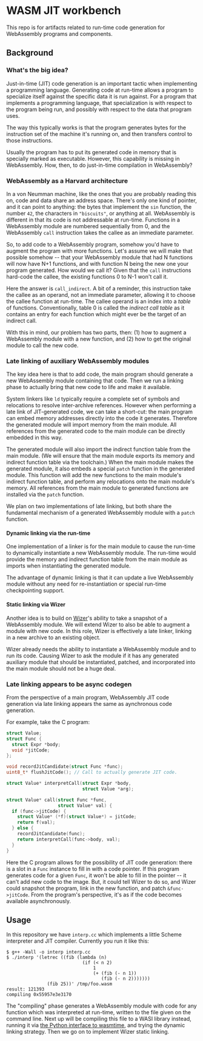 # WASM JIT workbench

This repo is for artifacts related to run-time code generation for
WebAssembly programs and components.

## Background

### What's the big idea?

Just-in-time (JIT) code generation is an important tactic when
implementing a programming language.  Generating code at run-time allows
a program to specialize itself against the specific data it is run
against.  For a program that implements a programming language, that
specialization is with respect to the program being run, and possibly
with respect to the data that program uses.

The way this typically works is that the program generates bytes for the
instruction set of the machine it's running on, and then transfers
control to those instructions.

Usually the program has to put its generated code in memory that is
specially marked as executable.  However, this capability is missing in
WebAssembly.  How, then, to do just-in-time compilation in WebAssembly?

### WebAssembly as a Harvard architecture

In a von Neumman machine, like the ones that you are probably reading
this on, code and data share an address space.  There's only one kind of
pointer, and it can point to anything: the bytes that implement the
`sin` function, the number `42`, the characters in `"biscuits"`, or
anything at all.  WebAssembly is different in that its code is not
addressable at run-time.  Functions in a WebAssembly module are numbered
sequentially from 0, and the WebAssembly `call` instruction takes the
callee as an immediate parameter.

So, to add code to a WebAssembly program, somehow you'd have to augment
the program with more functions.  Let's assume we will make that
possible somehow -- that your WebAssembly module that had N functions
will now have N+1 functions, and with function N being the new one your
program generated.  How would we call it?  Given that the `call`
instructions hard-code the callee, the existing functions 0 to N-1 won't
call it.

Here the answer is `call_indirect`.  A bit of a reminder, this
instruction take the callee as an operand, not an immediate parameter,
allowing it to choose the callee function at run-time.  The callee
operand is an index into a *table* of functions.  Conventionally, table
0 is called the *indirect call table* as it contains an entry for each
function which might ever be the target of an indirect call.

With this in mind, our problem has two parts, then: (1) how to augment a
WebAssembly module with a new function, and (2) how to get the original
module to call the new code.

### Late linking of auxiliary WebAssembly modules

The key idea here is that to add code, the main program should generate
a new WebAssembly module containing that code.  Then we run a linking
phase to actually bring that new code to life and make it available.

System linkers like `ld` typically require a complete set of symbols and
relocations to resolve inter-archive references.  However when
performing a late link of JIT-generated code, we can take a short-cut:
the main program can embed memory addresses directly into the code it
generates.  Therefore the generated module will import memory from the
main module.  All references from the generated code to the main module
can be directly embedded in this way.

The generated module will also import the indirect function table from
the main module.  (We will ensure that the main module exports its
memory and indirect function table via the toolchain.)  When the main
module makes the generated module, it also embeds a special `patch`
function in the generated module.  This function will add the new
functions to the main module's indirect function table, and perform any
relocations onto the main module's memory.  All references from the main
module to generated functions are installed via the `patch` function.

We plan on two implementations of late linking, but both share the
fundamental mechanism of a generated WebAssembly module with a `patch`
function.

#### Dynamic linking via the run-time

One implementation of a linker is for the main module to cause the
run-time to dynamically instantiate a new WebAssembly module.  The
run-time would provide the memory and indirect function table from the
main module as imports when instantiating the generated module.

The advantage of dynamic linking is that it can update a live
WebAssembly module without any need for re-instantiation or special
run-time checkpointing support.

#### Static linking via Wizer

Another idea is to build on
[Wizer](https://github.com/bytecodealliance/wizer)'s ability to take a
snapshot of a WebAssembly module.  We will extend Wizer to also be able
to augment a module with new code.  In this role, Wizer is effectively a
late linker, linking in a new archive to an existing object.

Wizer already needs the ability to instantiate a WebAssembly module and
to run its code.  Causing Wizer to ask the module if it has any
generated auxiliary module that should be instantiated, patched, and
incorporated into the main module should not be a huge deal.

### Late linking appears to be async codegen

From the perspective of a main program, WebAssembly JIT code generation
via late linking appears the same as aynchronous code generation.

For example, take the C program:

```c
struct Value;
struct Func {
  struct Expr *body;
  void *jitCode;
};

void recordJitCandidate(struct Func *func);
uint8_t* flushJitCode(); // Call to actually generate JIT code.

struct Value* interpretCall(struct Expr *body,
                            struct Value *arg);

struct Value* call(struct Func *func,
                   struct Value* val) {
  if (func->jitCode) {
    struct Value* (*f)(struct Value*) = jitCode;
    return f(val);
  } else {
    recordJitCandidate(func);
    return interpretCall(func->body, val);
  }
}
```

Here the C program allows for the possibility of JIT code generation:
there is a slot in a `Func` instance to fill in with a code pointer.  If
this program generates code for a given `Func`, it won't be able to fill
in the pointer -- it can't add new code to the image.  But, it could
tell Wizer to do so, and Wizer could snapshot the program, link in the
new function, and patch `&func->jitCode`.  From the program's
perspective, it's as if the code becomes available asynchronously.

## Usage

In this repository we have `interp.cc` which implements a little Scheme
interpreter and JIT compiler.  Currently you run it like this:

```
$ g++ -Wall -o interp interp.cc
$ ./interp '(letrec ((fib (lambda (n)
                            (if (< n 2)
                                1
                                (+ (fib (- n 1))
                                   (fib (- n 2)))))))
               (fib 25))' /tmp/foo.wasm
result: 121393
compiling 0x55957e3e3170
```

The "compiling" phase generates a WebAssembly module with code for any
function which was interpreted at run-time, written to the file given on
the command line.  Next up will be compiling this file to a WASI library
instead, running it via [the Python interface to
wasmtime](https://github.com/bytecodealliance/wasmtime-py/), and trying
the dynamic linking strategy.  Then we go on to implement Wizer static
linking.
